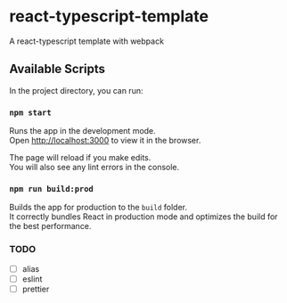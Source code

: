 # react-typescript-template
A react-typescript template with webpack

## Available Scripts

In the project directory, you can run:

### `npm start`

Runs the app in the development mode.\
Open [http://localhost:3000](http://localhost:3000) to view it in the browser.

The page will reload if you make edits.\
You will also see any lint errors in the console.

### `npm run build:prod`

Builds the app for production to the `build` folder.\
It correctly bundles React in production mode and optimizes the build for the best performance.

### TODO
- [ ] alias
- [ ] eslint
- [ ] prettier